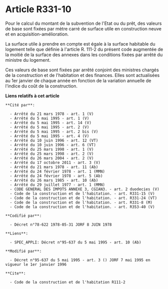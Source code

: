 # Article R331-10

Pour le calcul du montant de la subvention de l'Etat ou du prêt, des valeurs de base sont fixées par mètre carré de surface
utile en construction neuve et en acquisition-amélioration.

La surface utile à prendre en compte est égale à la surface habitable du logement telle que définie à l'article R. 111-2 du
présent code augmentée de la moitié de la surface des annexes dans les conditions fixées par arrêté du ministre du logement.

Ces valeurs de base sont fixées par arrêté conjoint des ministres chargés de la construction et de l'habitation et des
finances. Elles sont actualisées au 1er janvier de chaque année en fonction de la variation annuelle de l'indice du coût de
la construction.

**Liens relatifs à cet article**

	**Cité par**:

	  - Arrêté du 21 mars 1978 - art. 1 (V)
	  - Arrêté du 5 mai 1995 - art. 1 (V)
	  - Arrêté du 5 mai 1995 - art. 14 (V)
	  - Arrêté du 5 mai 1995 - art. 2 (V)
	  - Arrêté du 5 mai 1995 - art. 2 bis (V)
	  - Arrêté du 5 mai 1995 - art. 4 (V)
	  - Arrêté du 10 juin 1996 - art. 12 (VT)
	  - Arrêté du 10 juin 1996 - art. 6 (VT)
	  - Arrêté du 25 mars 1998 - art. 1 (V)
	  - Arrêté du 25 mars 1998 - art. 2 (V)
	  - Arrêté du 26 mars 2004 - art. 2 (V)
	  - Arrêté du 17 octobre 2011 - art. 3 (V)
	  - Arrêté du 21 mars 1978 - art. 11 (Ab)
	  - Arrêté du 24 février 1978 - art. 1 (MMN)
	  - Arrêté du 24 février 1978 - art. 5 (Ab)
	  - Arrêté du 26 mars 1985 - art. 10 (Ab)
	  - Arrêté du 29 juillet 1977 - art. 1 (MMN)
	  - CODE GENERAL DES IMPOTS ANNEXE 3, CGIAN3. - art. 2 duodecies (V)
	  - Code de la construction et de l'habitation. - art. R331-15 (V)
	  - Code de la construction et de l'habitation. - art. R331-24 (VT)
	  - Code de la construction et de l'habitation. - art. R331-8 (M)
	  - Code de la construction et de l'habitation. - art. R353-40 (V)

	**Codifié par**:

	  - Décret n°78-622 1978-05-31 JORF 8 JUIN 1978

	**Liens**:

	  - SPEC_APPLI: Décret n°95-637 du 5 mai 1995 - art. 10 (Ab)

	**Modifié par**:

	  - Décret n°95-637 du 5 mai 1995 - art. 3 () JORF 7 mai 1995 en vigueur le 1er janvier 1996

	**Cite**:

	  - Code de la construction et de l'habitation R111-2
